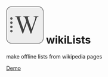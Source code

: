 # <img src="/images/logoWikiListsSmall.png" width="100"> wikiLists

make offline lists from wikipedia pages

[Demo](http://ibarros.com/wikiLists/)
